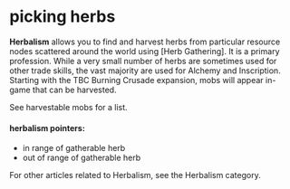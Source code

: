 # picking herbs


**Herbalism** allows you to find and harvest herbs from particular resource nodes scattered around the world using [Herb Gathering]. It is a primary profession. While a very small number of herbs are sometimes used for other trade skills, the vast majority are used for Alchemy and Inscription. Starting with the TBC Burning Crusade expansion, mobs will appear in-game that can be harvested.

See harvestable mobs for a list.

#### herbalism pointers:
- in range of gatherable herb
- out of range of gatherable herb

For other articles related to Herbalism, see the Herbalism category.
